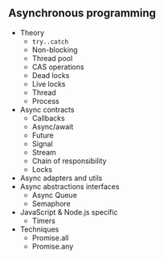## Asynchronous programming

- Theory
  - `try..catch`
  - Non-blocking
  - Thread pool
  - CAS operations
  - Dead locks
  - Live locks
  - Thread
  - Process
- Async contracts
  - Callbacks
  - Async/await
  - Future
  - Signal
  - Stream
  - Chain of responsibility
  - Locks
- Async adapters and utils
- Async abstractions interfaces
  - Async Queue
  - Semaphore
- JavaScript & Node.js specific
  - Timers
- Techniques
  - Promise.all
  - Promise.any